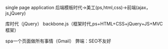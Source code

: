 single page application
后端模板时代->美工(ps,html,css)->前端(ajax，js,jQuery)

库时代（jQuery）  backbone.js（框架时代,ps+HTML+CSS+jQuery+JS+MVC框架）

spa一个页面做所有事情（Gmail）
弊端：SEO不友好